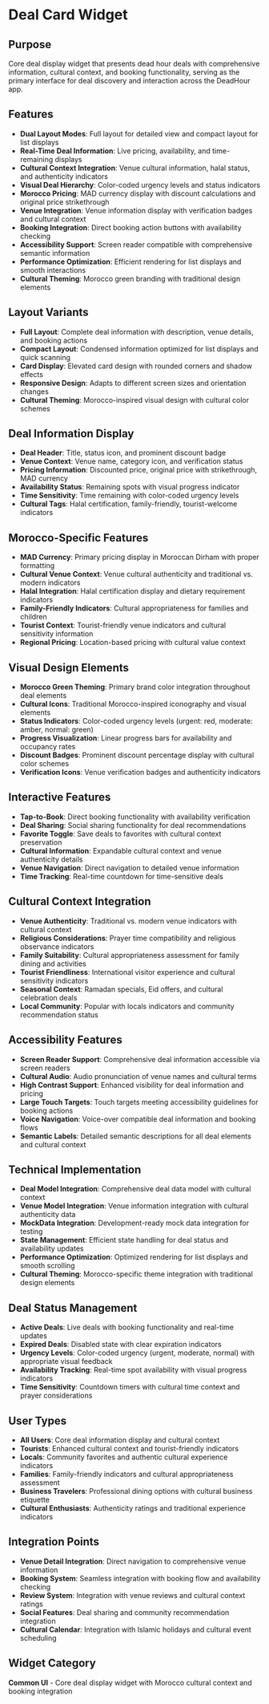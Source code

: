 # Deal Card Widget

## Purpose
Core deal display widget that presents dead hour deals with comprehensive information, cultural context, and booking functionality, serving as the primary interface for deal discovery and interaction across the DeadHour app.

## Features
- **Dual Layout Modes**: Full layout for detailed view and compact layout for list displays
- **Real-Time Deal Information**: Live pricing, availability, and time-remaining displays
- **Cultural Context Integration**: Venue cultural information, halal status, and authenticity indicators
- **Visual Deal Hierarchy**: Color-coded urgency levels and status indicators
- **Morocco Pricing**: MAD currency display with discount calculations and original price strikethrough
- **Venue Integration**: Venue information display with verification badges and cultural context
- **Booking Integration**: Direct booking action buttons with availability checking
- **Accessibility Support**: Screen reader compatible with comprehensive semantic information
- **Performance Optimization**: Efficient rendering for list displays and smooth interactions
- **Cultural Theming**: Morocco green branding with traditional design elements

## Layout Variants
- **Full Layout**: Complete deal information with description, venue details, and booking actions
- **Compact Layout**: Condensed information optimized for list displays and quick scanning
- **Card Display**: Elevated card design with rounded corners and shadow effects
- **Responsive Design**: Adapts to different screen sizes and orientation changes
- **Cultural Theming**: Morocco-inspired visual design with cultural color schemes

## Deal Information Display
- **Deal Header**: Title, status icon, and prominent discount badge
- **Venue Context**: Venue name, category icon, and verification status
- **Pricing Information**: Discounted price, original price with strikethrough, MAD currency
- **Availability Status**: Remaining spots with visual progress indicator
- **Time Sensitivity**: Time remaining with color-coded urgency levels
- **Cultural Tags**: Halal certification, family-friendly, tourist-welcome indicators

## Morocco-Specific Features
- **MAD Currency**: Primary pricing display in Moroccan Dirham with proper formatting
- **Cultural Venue Context**: Venue cultural authenticity and traditional vs. modern indicators
- **Halal Integration**: Halal certification display and dietary requirement indicators
- **Family-Friendly Indicators**: Cultural appropriateness for families and children
- **Tourist Context**: Tourist-friendly venue indicators and cultural sensitivity information
- **Regional Pricing**: Location-based pricing with cultural value context

## Visual Design Elements
- **Morocco Green Theming**: Primary brand color integration throughout deal elements
- **Cultural Icons**: Traditional Morocco-inspired iconography and visual elements
- **Status Indicators**: Color-coded urgency levels (urgent: red, moderate: amber, normal: green)
- **Progress Visualization**: Linear progress bars for availability and occupancy rates
- **Discount Badges**: Prominent discount percentage display with cultural color schemes
- **Verification Icons**: Venue verification badges and authenticity indicators

## Interactive Features
- **Tap-to-Book**: Direct booking functionality with availability verification
- **Deal Sharing**: Social sharing functionality for deal recommendations
- **Favorite Toggle**: Save deals to favorites with cultural context preservation
- **Cultural Information**: Expandable cultural context and venue authenticity details
- **Venue Navigation**: Direct navigation to detailed venue information
- **Time Tracking**: Real-time countdown for time-sensitive deals

## Cultural Context Integration
- **Venue Authenticity**: Traditional vs. modern venue indicators with cultural context
- **Religious Considerations**: Prayer time compatibility and religious observance indicators
- **Family Suitability**: Cultural appropriateness assessment for family dining and activities
- **Tourist Friendliness**: International visitor experience and cultural sensitivity indicators
- **Seasonal Context**: Ramadan specials, Eid offers, and cultural celebration deals
- **Local Community**: Popular with locals indicators and community recommendation status

## Accessibility Features
- **Screen Reader Support**: Comprehensive deal information accessible via screen readers
- **Cultural Audio**: Audio pronunciation of venue names and cultural terms
- **High Contrast Support**: Enhanced visibility for deal information and pricing
- **Large Touch Targets**: Touch targets meeting accessibility guidelines for booking actions
- **Voice Navigation**: Voice-over compatible deal information and booking flows
- **Semantic Labels**: Detailed semantic descriptions for all deal elements and cultural context

## Technical Implementation
- **Deal Model Integration**: Comprehensive deal data model with cultural context
- **Venue Model Integration**: Venue information integration with cultural authenticity data
- **MockData Integration**: Development-ready mock data integration for testing
- **State Management**: Efficient state handling for deal status and availability updates
- **Performance Optimization**: Optimized rendering for list displays and smooth scrolling
- **Cultural Theming**: Morocco-specific theme integration with traditional design elements

## Deal Status Management
- **Active Deals**: Live deals with booking functionality and real-time updates
- **Expired Deals**: Disabled state with clear expiration indicators
- **Urgency Levels**: Color-coded urgency (urgent, moderate, normal) with appropriate visual feedback
- **Availability Tracking**: Real-time spot availability with visual progress indicators
- **Time Sensitivity**: Countdown timers with cultural time context and prayer considerations

## User Types
- **All Users**: Core deal information display and cultural context
- **Tourists**: Enhanced cultural context and tourist-friendly indicators
- **Locals**: Community favorites and authentic cultural experience indicators
- **Families**: Family-friendly indicators and cultural appropriateness assessment
- **Business Travelers**: Professional dining options with cultural business etiquette
- **Cultural Enthusiasts**: Authenticity ratings and traditional experience indicators

## Integration Points
- **Venue Detail Integration**: Direct navigation to comprehensive venue information
- **Booking System**: Seamless integration with booking flow and availability checking
- **Review System**: Integration with venue reviews and cultural context ratings
- **Social Features**: Deal sharing and community recommendation integration
- **Cultural Calendar**: Integration with Islamic holidays and cultural event scheduling

## Widget Category
**Common UI** - Core deal display widget with Morocco cultural context and booking integration